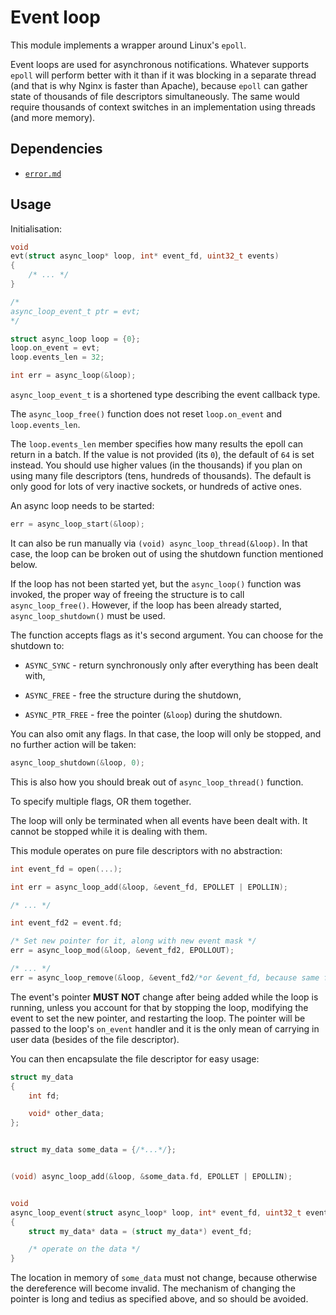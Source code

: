# Event loop

This module implements a wrapper around Linux's `epoll`.

Event loops are used for asynchronous notifications. Whatever supports `epoll`
will perform better with it than if it was blocking in a separate thread (and
that is why Nginx is faster than Apache), because `epoll` can gather state of
thousands of file descriptors simultaneously. The same would require thousands
of context switches in an implementation using threads (and more memory).

## Dependencies

- [`error.md`](./error.md)

## Usage

Initialisation:

```c
void
evt(struct async_loop* loop, int* event_fd, uint32_t events)
{
	/* ... */
}

/*
async_loop_event_t ptr = evt;
*/

struct async_loop loop = {0};
loop.on_event = evt;
loop.events_len = 32;

int err = async_loop(&loop);
```

`async_loop_event_t` is a shortened type describing the event callback type.

The `async_loop_free()` function does not
reset `loop.on_event` and `loop.events_len`.

The `loop.events_len` member specifies how many results the epoll can
return in a batch. If the value is not provided (its `0`), the default
of `64` is set instead. You should use higher values (in the thousands)
if you plan on using many file descriptors (tens, hundreds of thousands).
The default is only good for lots of very inactive sockets, or hundreds
of active ones.

An async loop needs to be started:

```c
err = async_loop_start(&loop);
```

It can also be run manually via `(void) async_loop_thread(&loop)`. In that case,
the loop can be broken out of using the shutdown function mentioned below.

If the loop has not been started yet, but the `async_loop()` function was
invoked, the proper way of freeing the structure is to call `async_loop_free()`.
However, if the loop has been already started, `async_loop_shutdown()` must be
used.

The function accepts flags as it's second argument.
You can choose for the shutdown to:

- `ASYNC_SYNC` - return synchronously only after everything has been dealt with,

- `ASYNC_FREE` - free the structure during the shutdown,

- `ASYNC_PTR_FREE` - free the pointer (`&loop`) during the shutdown.

You can also omit any flags. In that case, the loop will
only be stopped, and no further action will be taken:

```c
async_loop_shutdown(&loop, 0);
```

This is also how you should break out of `async_loop_thread()` function.

To specify multiple flags, OR them together.

The loop will only be terminated when all events have been
dealt with. It cannot be stopped while it is dealing with them.

This module operates on pure file descriptors with no abstraction:

```c
int event_fd = open(...);

int err = async_loop_add(&loop, &event_fd, EPOLLET | EPOLLIN);

/* ... */

int event_fd2 = event.fd;

/* Set new pointer for it, along with new event mask */
err = async_loop_mod(&loop, &event_fd2, EPOLLOUT);

/* ... */
err = async_loop_remove(&loop, &event_fd2/*or &event_fd, because same fd*/);
```

The event's pointer **MUST NOT** change after being added while the loop is
running, unless you account for that by stopping the loop, modifying the event
to set the new pointer, and restarting the loop. The pointer will be passed to
the loop's `on_event` handler and it is the only mean of carrying in user data
(besides of the file descriptor).

You can then encapsulate the file descriptor for easy usage:

```c
struct my_data
{
	int fd;

	void* other_data;
};


struct my_data some_data = {/*...*/};


(void) async_loop_add(&loop, &some_data.fd, EPOLLET | EPOLLIN);


void
async_loop_event(struct async_loop* loop, int* event_fd, uint32_t events)
{
	struct my_data* data = (struct my_data*) event_fd;

	/* operate on the data */
}
```

The location in memory of `some_data` must not change, because otherwise
the dereference will become invalid. The mechanism of changing the pointer
is long and tedius as specified above, and so should be avoided.
